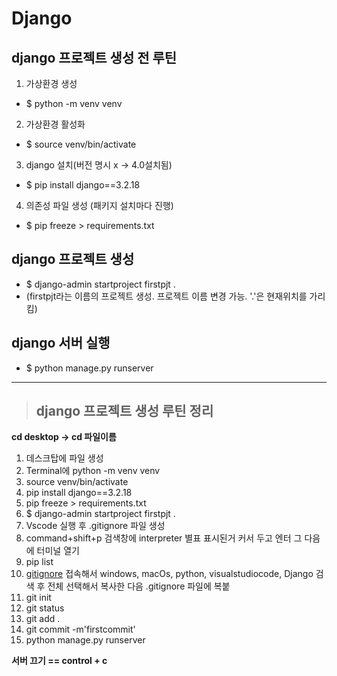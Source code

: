 # Django

## django 프로젝트 생성 전  루틴
1. 가상환경 생성
- $ python -m venv venv

2. 가상환경 활성화
- $ source venv/bin/activate

3. django 설치(버전 명시 x -> 4.0설치됨)
- $ pip install django==3.2.18

4. 의존성 파일 생성 (패키지 설치마다 진행)
- $ pip freeze > requirements.txt

## django 프로젝트 생성
- $ django-admin startproject firstpjt .
- (firstpjt라는 이름의 프로젝트 생성. 프로젝트 이름 변경 가능. '.'은 현재위치를 가리킴)

## django 서버 실행
- $ python manage.py runserver
---

> ## django 프로젝트 생성 루틴 정리
**cd desktop -> cd 파일이름**
1. 데스크탑에 파일 생성
2. Terminal에 python -m venv venv
3. source venv/bin/activate
4. pip install django==3.2.18
5. pip freeze > requirements.txt
6. $ django-admin startproject firstpjt .
7. Vscode 실행 후 .gitignore 파일 생성
8. command+shift+p 검색창에 interpreter 별표 표시된거 커서 두고 엔터 그 다음에 터미널 열기
9. pip list
10. [gitignore](https://www.toptal.com/developers/gitignore/) 접속해서 windows, macOs, python, visualstudiocode, Django 검색 후 전체 선택해서 복사한 다음 .gitignore 파일에 복붙
11. git init
12. git status
13. git add .
14. git commit -m'firstcommit'
15. python manage.py runserver

**서버 끄기 == control + c**